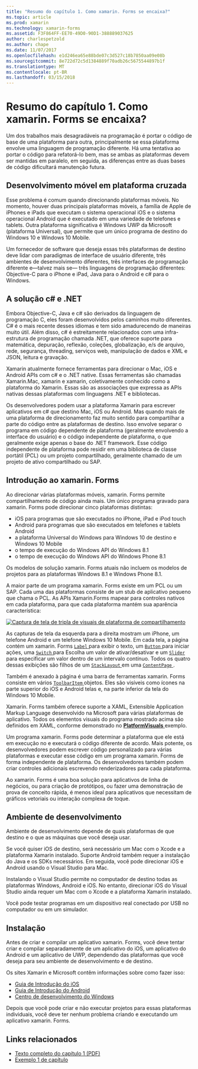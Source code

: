 ```yaml
---
title: "Resumo do capítulo 1. Como xamarin. Forms se encaixa?"
ms.topic: article
ms.prod: xamarin
ms.technology: xamarin-forms
ms.assetid: F3F864FF-EE70-49D0-90D1-388889037625
author: charlespetzold
ms.author: chape
ms.date: 11/07/2017
ms.openlocfilehash: e1d246ea65e88bde07c3d527c18b7850aa09e08b
ms.sourcegitcommit: 8e722d72c5d1384889f70adb26c5675544897b1f
ms.translationtype: MT
ms.contentlocale: pt-BR
ms.lasthandoff: 03/15/2018
---
```

# <a name="summary-of-chapter-1-how-does-xamarinforms-fit-in"></a>Resumo do capítulo 1. Como xamarin. Forms se encaixa?

Um dos trabalhos mais desagradáveis na programação é portar o código de base de uma plataforma para outra, principalmente se essa plataforma envolve uma linguagem de programação diferente. Há uma tentativa ao portar o código para refatorá-lo bem, mas se ambas as plataformas devem ser mantidas em paralelo, em seguida, as diferenças entre as duas bases de código dificultará manutenção futura.

## <a name="cross-platform-mobile-development"></a>Desenvolvimento móvel em plataforma cruzada

Esse problema é comum quando direcionando plataformas móveis. No momento, houver duas principais plataformas móveis, a família de Apple de iPhones e iPads que executam o sistema operacional iOS e o sistema operacional Android que é executado em uma variedade de telefones e tablets. Outra plataforma significativa é Windows UWP da Microsoft (plataforma Universal), que permite que um único programa de destino do Windows 10 e Windows 10 Mobile.

Um fornecedor de software que deseja essas três plataformas de destino deve lidar com paradigmas de interface de usuário diferente, três ambientes de desenvolvimento diferentes, três interfaces de programação diferente e&mdash;talvez mais se&mdash; três linguagens de programação diferentes: Objective-C para o iPhone e iPad, Java para o Android e c# para o Windows.

## <a name="the-c-and-net-solution"></a>A solução c# e .NET

Embora Objective-C, Java e c# são derivados da linguagem de programação C, eles foram desenvolvidos pelos caminhos muito diferentes. C# é o mais recente desses idiomas e tem sido amadurecendo de maneiras muito útil. Além disso, c# é estreitamente relacionados com uma infra-estrutura de programação chamada .NET, que oferece suporte para matemática, depuração, reflexão, coleções, globalização, e/s de arquivo, rede, segurança, threading, serviços web, manipulação de dados e XML e JSON, leitura e gravação.

Xamarin atualmente fornece ferramentas para direcionar o Mac, iOS e Android APIs com c# e o .NET native. Essas ferramentas são chamadas Xamarin.Mac, xamarin e xamarin, coletivamente conhecido como a plataforma do Xamarin. Essas são as associações que expressa as APIs nativas dessas plataformas com linguagens .NET e bibliotecas.

Os desenvolvedores podem usar a plataforma Xamarin para escrever aplicativos em c# que destino Mac, iOS ou Android. Mas quando mais de uma plataforma de direcionamento faz muito sentido para compartilhar a parte do código entre as plataformas de destino. Isso envolve separar o programa em código dependente de plataforma (geralmente envolvendo a interface do usuário) e o código independente de plataforma, o que geralmente exige apenas o base do .NET framework. Esse código independente de plataforma pode residir em uma biblioteca de classe portátil (PCL) ou um projeto compartilhado, geralmente chamado de um projeto de ativo compartilhado ou SAP.

## <a name="introducing-xamarinforms"></a>Introdução ao xamarin. Forms

Ao direcionar várias plataformas móveis, xamarin. Forms permite compartilhamento de código ainda mais. Um único programa gravado para xamarin. Forms pode direcionar cinco plataformas distintas:

- iOS para programas que são executados no iPhone, iPad e iPod touch
- Android para programas que são executados em telefones e tablets Android
- a plataforma Universal do Windows para Windows 10 de destino e Windows 10 Mobile
- o tempo de execução do Windows API do Windows 8.1
- o tempo de execução do Windows API do Windows Phone 8.1

Os modelos de solução xamarin. Forms atuais não incluem os modelos de projetos para as plataformas Windows 8.1 e Windows Phone 8.1.

A maior parte de um programa xamarin. Forms existe em um PCL ou um SAP. Cada uma das plataformas consiste de um stub de aplicativo pequeno que chama o PCL. As APIs Xamarin.Forms mapear para controles nativos em cada plataforma, para que cada plataforma mantém sua aparência característica:

[![Captura de tela de tripla de visuais de plataforma de compartilhamento](images/ch01fg03-small.png "xamarin. Forms controles em cada plataforma")](images/ch01fg03-large.png#lightbox "xamarin. Forms controles em cada plataforma")

As capturas de tela da esquerda para a direita mostram um iPhone, um telefone Android e um telefone Windows 10 Mobile. Em cada tela, a página contém um xamarin. Forms [ `Label` ](https://developer.xamarin.com/api/type/Xamarin.Forms.Label/) para exibir o texto, um [ `Button` ](https://developer.xamarin.com/api/type/Xamarin.Forms.Button/) para iniciar ações, uma [ `Switch` ](https://developer.xamarin.com/api/type/Xamarin.Forms.Switch/) para Escolha um valor de ativar/desativar e um [ `Slider` ](https://developer.xamarin.com/api/type/Xamarin.Forms.Slider/) para especificar um valor dentro de um intervalo contínuo. Todos os quatro dessas exibições são filhos de um [ `StackLayout` ](https://developer.xamarin.com/api/type/Xamarin.Forms.StackLayout/) em uma [ `ContentPage` ](https://developer.xamarin.com/api/type/Xamarin.Forms.ContentPage/).

Também é anexado à página é uma barra de ferramentas xamarin. Forms consiste em vários [ `ToolbarItem` ](https://developer.xamarin.com/api/type/Xamarin.Forms.ToolbarItem/) objetos. Eles são visíveis como ícones na parte superior do iOS e Android telas e, na parte inferior da tela do Windows 10 Mobile.

Xamarin. Forms também oferece suporte a XAML, Extensible Application Markup Language desenvolvido na Microsoft para várias plataformas de aplicativo. Todos os elementos visuais do programa mostrado acima são definidos em XAML, conforme demonstrado no [ **PlatformVisuals** ](https://github.com/xamarin/xamarin-forms-book-samples/tree/master/Chapter01/PlatformVisuals) exemplo.

Um programa xamarin. Forms pode determinar a plataforma que ele está em execução no e executará o código diferente de acordo. Mais potente, os desenvolvedores podem escrever código personalizado para várias plataformas e executar esse código em um programa xamarin. Forms de forma independente de plataforma. Os desenvolvedores também podem criar controles adicionais escrevendo renderizadores para cada plataforma.

Ao xamarin. Forms é uma boa solução para aplicativos de linha de negócios, ou para criação de protótipos, ou fazer uma demonstração de prova de conceito rápida, é menos ideal para aplicativos que necessitam de gráficos vetoriais ou interação complexa de toque.

## <a name="your-development-environment"></a>Ambiente de desenvolvimento

Ambiente de desenvolvimento depende de quais plataformas de que destino e o que as máquinas que você deseja usar.

Se você quiser iOS de destino, será necessário um Mac com o Xcode e a plataforma Xamarin instalado. Suporte Android também requer a instalação do Java e os SDKs necessários. Em seguida, você pode direcionar iOS e Android usando o Visual Studio para Mac.

Instalando o Visual Studio permite no computador de destino todas as plataformas Windows, Android e iOS. No entanto, direcionar iOS do Visual Studio ainda requer um Mac com o Xcode e a plataforma Xamarin instalado.

Você pode testar programas em um dispositivo real conectado por USB no computador ou em um simulador.

## <a name="installation"></a>Instalação

Antes de criar e compilar um aplicativo xamarin. Forms, você deve tentar criar e compilar separadamente de um aplicativo do iOS, um aplicativo do Android e um aplicativo de UWP, dependendo das plataformas que você deseja para seu ambiente de desenvolvimento e de destino.

Os sites Xamarin e Microsoft contêm informações sobre como fazer isso:

- [Guia de Introdução do iOS](~/ios/get-started/index.md)
- [Guia de Introdução do Android](~/android/get-started/index.md)
- [Centro de desenvolvimento do Windows](http://dev.windows.com)

Depois que você pode criar e não executar projetos para essas plataformas individuais, você deve ter nenhum problema criando e executando um aplicativo xamarin. Forms.



## <a name="related-links"></a>Links relacionados

- [Texto completo do capítulo 1 (PDF)](https://download.xamarin.com/developer/xamarin-forms-book/XamarinFormsBook-Ch01-Apr2016.pdf)
- [Exemplo 1 de capítulo](https://github.com/xamarin/xamarin-forms-book-samples/tree/master/Chapter01)
